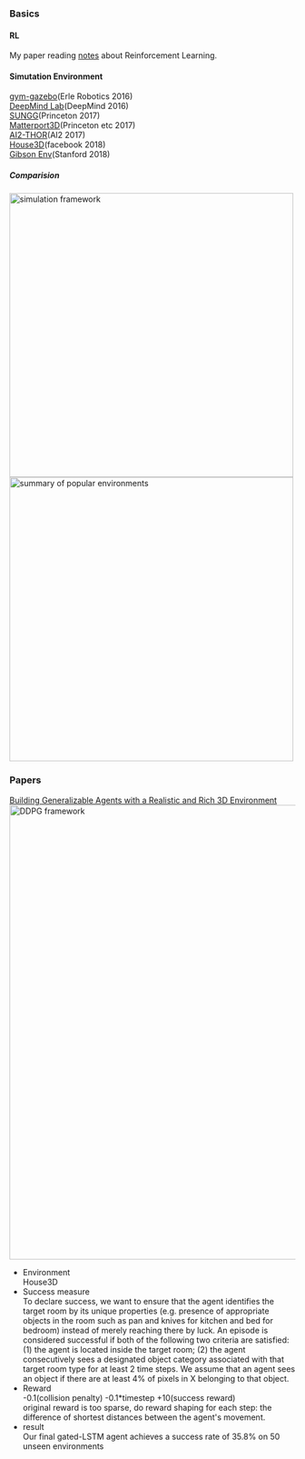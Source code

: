 ### Basics
#### RL
My paper reading [notes](https://github.com/marooncn/learning_note/blob/master/paper%20reading/Reinforcement%20Learning.md) about Reinforcement Learning.
#### Simutation Environment
[gym-gazebo](https://github.com/erlerobot/gym-gazebo)(Erle Robotics 2016) <br>
[DeepMind Lab](https://github.com/deepmind/lab)(DeepMind 2016) <br>
[SUNGG](http://suncg.cs.princeton.edu/)(Princeton 2017) <br>
[Matterport3D](https://github.com/niessner/Matterport)(Princeton etc 2017) <br>
[AI2-THOR](https://github.com/allenai/ai2thor)(AI2 2017) <br>
[House3D](https://github.com/facebookresearch/House3D)(facebook 2018) <br>
[Gibson Env](https://github.com/StanfordVL/GibsonEnv)(Stanford 2018) <br>
##### Comparision 
<img alt="simulation framework" src="https://github.com/marooncn/learning_note/blob/master/paper%20reading/image/simulation%20framework.png"  width="500"> <br>
<img alt=" summary of popular environments" src="https://github.com/marooncn/learning_note/blob/master/paper%20reading/image/%20summary%20of%20popular%20environments.png"  width="500"> <br>

### Papers
[Building Generalizable Agents with a Realistic and Rich 3D Environment](https://arxiv.org/pdf/1801.02209.pdf)
<img alt="DDPG framework" src="https://github.com/marooncn/learning_note/blob/master/paper%20reading/image/img1_Building%20Generalizable%20Agents%20with%20a%20Realistic%20and%20Rich%203D%20Environment.jpg"  width="800"> <br>
* Environment <br>
House3D
* Success measure <br>
To declare success, we want to ensure that the agent
identifies the target room by its unique properties (e.g.  presence of appropriate objects in the room such as pan and knives for kitchen and bed for bedroom) instead of merely reaching there by luck. An episode is considered successful if both of the following two criteria are satisfied: (1) the agent
is  located  inside  the  target  room;  (2) the  agent  consecutively sees a  designated  object  category associated with that target room type for at least 2 time steps.  We assume that an agent sees an object if there are at least 4% of pixels in X belonging to that object.
* Reward <br>
-0.1(collision penalty) -0.1*timestep +10(success reward) <br>
original reward is too sparse, do reward shaping for each step: the difference of shortest distances between the agent's movement.
* result <br>
Our final gated-LSTM agent achieves a success rate of 35.8% on 50 unseen environments
